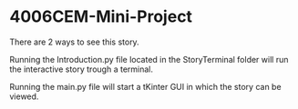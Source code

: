 # 4006CEM-Mini-Project

There are 2 ways to see this story.

Running the Introduction.py file located in the StoryTerminal folder will run the interactive story trough a terminal.

Running the main.py file will start a tKinter GUI in which the story can be viewed.
